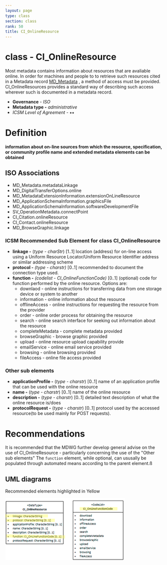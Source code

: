 ```yaml
---
layout: page
type: class
section: class
rank: 50
title: CI_OnlineResource
---
```


# class - CI_OnlineResource 

Most metadata contains information about resources that are avaliable online. In order for machines and people to to retrieve such resources cited in a  Metadata record [MD_Metadata](http://link.to.MD_Metadata) , a method of access must be provided.  CI_OnlineResources provides a standard way of describing such access wherever such is documented in a metadata record.

- **Governance** -  *ISO*
- **Metadata type -** *administrative*
- *ICSM Level of Agreement* - ⭑⭑

# Definition 

**information about on-line sources from which the resource, specification, or community profile name and extended metadata elements can be obtained**

## ISO Associations 
- MD_Metadata.metadataLinkage
- MD_DigitalTransferOptions.online
- MD_MetadataExtensionInformation.extensionOnLineResource
- MD_ApplicationSchemaInformation.graphicsFile
- MD_ApplicationSchemaInformation.softwareDevelopmentFile
- SV_OperationMetadata.connectPoint
- CI_Citation.onlineResource
- CI_Contact.onlineResource
- MD_BrowseGraphic.linkage


### ICSM Recommended Sub Element for class CI_OnlineResource 
- **linkage -** (*type - charStr*) [1..1] location (address) for on-line access using a Uniform Resource Locator/Uniform Resource Identifier address or similar addressing scheme 
- **protocol -** *(type - charstr)* [0..1] recommended to document the connection type used.
- **function -** *(codelist - CI_OnlineFunctionCode)* [0..1] (optional) code for function performed by the online resource. Options are:
  - downlaod -  online instructions for transferring data from one storage device or system to another
  - information - online information about the resource
  - offlineAccess - online instructions for requesting the resource from the provider
  - order - online order process for obtaining the resource
  - search - online search interface for seeking out information about the resource
  - completeMetadata - complete metadata provided
  - browseGraphic - browse graphic provided
  - upload - online resource upload capability provide
  - emailService - online email service provided
  - browsing - online browsing provided
  - fileAccess - online file access provided

### Other sub elements
- **applicationProfile -** (*type - charstr*) [0..1] name of an application profile that can be used with the online resource
- **name -** (*type - charstr*) [0..1] name of the online resource
- **description -** (*type - charstr*) [0..1] detailed text description of what the online resource is/does
- **protocolRequest -** (*type - charstr*) [0..1] protocol used by the accessed resource(to be used mainly for POST requests).

# Recommendations 

It is recommended that the MDWG further develop general advise on the use of CI_OnlineResource - particularly concerning the use of the "Other sub elements"
The `function` element, while optional, can ususally be populated through automated means according to the parent element.ß


## UML diagrams

Recommended elements highlighted in Yellow

![CI_OnlineResource](../images/class-CI_OnlineResource.png)
